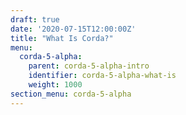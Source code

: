 ```yaml
---
draft: true
date: '2020-07-15T12:00:00Z'
title: "What Is Corda?"
menu:
  corda-5-alpha:
    parent: corda-5-alpha-intro
    identifier: corda-5-alpha-what-is
    weight: 1000
section_menu: corda-5-alpha
---
```

